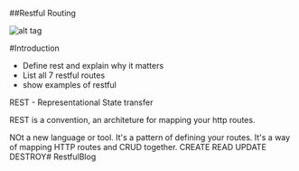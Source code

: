 ##Restful Routing

![alt tag](http://i.imgur.com/V5vwq5B.png)



#Introduction
* Define rest and explain why it matters
* List all 7 restful routes
* show examples of restful


REST - Representational State transfer

REST is a convention, an architeture for mapping your http routes.

NOt a new language or tool. It's a pattern of defining your routes. It's a way of mapping HTTP routes and CRUD together.
CREATE 
READ 
UPDATE
DESTROY# RestfulBlog
